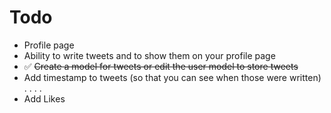 # Todo

- Profile page
- Ability to write tweets and to show them on your profile page
- ✅ ~~Create a model for tweets or edit the user model to store tweets~~
- Add timestamp to tweets (so that you can see when those were written)
  .
  .
  .
  .
- Add Likes
